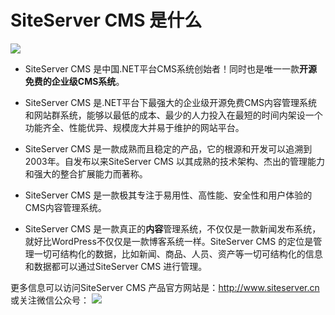 # SiteServer CMS 是什么

![](/assets/000.jpg)

+ SiteServer CMS 是中国.NET平台CMS系统创始者！同时也是唯一一款**开源免费的企业级CMS系统**。

+ SiteServer CMS 是.NET平台下最强大的企业级开源免费CMS内容管理系统和网站群系统，能够以最低的成本、最少的人力投入在最短的时间内架设一个功能齐全、性能优异、规模庞大并易于维护的网站平台。

+ SiteServer CMS 是一款成熟而且稳定的产品，它的根源和开发可以追溯到2003年。自发布以来SiteServer CMS 以其成熟的技术架构、杰出的管理能力和强大的整合扩展能力而著称。

+ SiteServer CMS 是一款极其专注于易用性、高性能、安全性和用户体验的CMS内容管理系统。

+ SiteServer CMS 是一款真正的**内容**管理系统，不仅仅是一款新闻发布系统，就好比WordPress不仅仅是一款博客系统一样。SiteServer CMS 的定位是管理一切可结构化的数据，比如新闻、商品、人员、资产等一切可结构化的信息和数据都可以通过SiteServer CMS 进行管理。

更多信息可以访问SiteServer CMS 产品官方网站是：http://www.siteserver.cn 
或关注微信公众号：
![](/assets/qrcode_for_wx.jpg)
